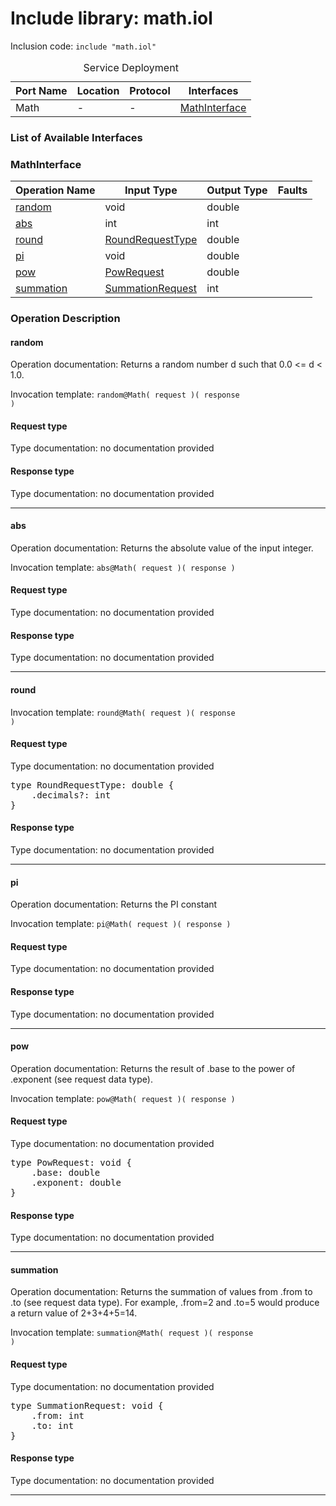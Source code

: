 # Include library: math.iol

Inclusion code: <code>include "math.iol"</code>

<table>
  <caption>Service Deployment</caption>
  <thead>
    <tr>
      <th>Port Name</th>
      <th>Location</th>
      <th>Protocol</th>
      <th>Interfaces</th>
    </tr>
  </thead>
  <tbody>
    <tr>
      <td>Math</td>
      <td>-</td>
      <td>-</td>
      <td><a href="#MathInterface">MathInterface</a></td>
    </tr>
  </tbody>
</table>

<h3>List of Available Interfaces</h3>

<h3 id="MathInterface">MathInterface</h3>

<table>
  <thead>
    <tr>
      <th>Operation Name</th>
      <th>Input Type</th>
      <th>Output Type</th>
      <th>Faults</th>
    </tr>
  </thead>
  <tbody>
    <tr>
      <td><a href="#random">random</a></td>
      <td>void</td>
      <td>double</td>
      <td>
      </td>
    </tr>
    <tr>
      <td><a href="#abs">abs</a></td>
      <td>int</td>
      <td>int</td>
      <td>
      </td>
    </tr>
    <tr>
      <td><a href="#round">round</a></td>
      <td><a href="#RoundRequestType">RoundRequestType</a></td>
      <td>double</td>
      <td>
      </td>
    </tr>
    <tr>
      <td><a href="#pi">pi</a></td>
      <td>void</td>
      <td>double</td>
      <td>
      </td>
    </tr>
    <tr>
      <td><a href="#pow">pow</a></td>
      <td><a href="#PowRequest">PowRequest</a></td>
      <td>double</td>
      <td>
      </td>
    </tr>
    <tr>
      <td><a href="#summation">summation</a></td>
      <td><a href="#SummationRequest">SummationRequest</a></td>
      <td>int</td>
      <td>
      </td>
    </tr>
  </tbody>
</table>

### Operation Description


#### random
Operation documentation:  Returns a random number d such that 0.0 <= d < 1.0. 

Invocation template: <code>random@Math( request )( response )</code>

<h4>Request type</h4>

Type documentation: no documentation provided 



<h4>Response type</h4>
Type documentation: no documentation provided 





---

#### abs
Operation documentation:  Returns the absolute value of the input integer. 

Invocation template: <code>abs@Math( request )( response )</code>

<h4>Request type</h4>

Type documentation: no documentation provided 



<h4>Response type</h4>
Type documentation: no documentation provided 





---

#### round


Invocation template: <code>round@Math( request )( response )</code>

<h4 id="RoundRequestType">Request type</h4>

Type documentation: no documentation provided 
<pre>type RoundRequestType: double {
	.decimals?: int
}</pre>


<h4>Response type</h4>
Type documentation: no documentation provided 





---

#### pi
Operation documentation:  Returns the PI constant 

Invocation template: <code>pi@Math( request )( response )</code>

<h4>Request type</h4>

Type documentation: no documentation provided 



<h4>Response type</h4>
Type documentation: no documentation provided 





---

#### pow
Operation documentation:  Returns the result of .base to the power of .exponent (see request data type). 

Invocation template: <code>pow@Math( request )( response )</code>

<h4 id="PowRequest">Request type</h4>

Type documentation: no documentation provided 
<pre>type PowRequest: void {
	.base: double
	.exponent: double
}</pre>


<h4>Response type</h4>
Type documentation: no documentation provided 





---

#### summation
Operation documentation:  Returns the summation of values from .from to .to (see request data type). For example, .from=2 and .to=5 would produce a return value of 2+3+4+5=14. 

Invocation template: <code>summation@Math( request )( response )</code>

<h4 id="SummationRequest">Request type</h4>

Type documentation: no documentation provided 
<pre>type SummationRequest: void {
	.from: int
	.to: int
}</pre>


<h4>Response type</h4>
Type documentation: no documentation provided 





---





